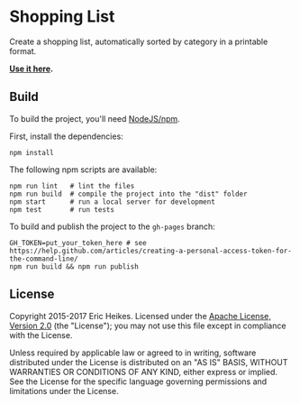 # Shopping List

Create a shopping list, automatically sorted by category in a printable format.

**[Use it here](http://eheikes.github.io/shopping-list/).**

## Build

To build the project, you'll need [NodeJS/npm](https://nodejs.org/).

First, install the dependencies:

```shell
npm install
```

The following npm scripts are available:

```shell
npm run lint   # lint the files
npm run build  # compile the project into the "dist" folder
npm start      # run a local server for development
npm test       # run tests
```

To build and publish the project to the `gh-pages` branch:

```shell
GH_TOKEN=put_your_token_here # see https://help.github.com/articles/creating-a-personal-access-token-for-the-command-line/
npm run build && npm run publish
```

## License

Copyright 2015-2017 Eric Heikes. Licensed under the [Apache License, Version 2.0](LICENSE.txt) (the "License"); you may not use this file except in compliance with the License.

Unless required by applicable law or agreed to in writing, software distributed under the License is distributed on an "AS IS" BASIS, WITHOUT WARRANTIES OR CONDITIONS OF ANY KIND, either express or implied. See the License for the specific language governing permissions and limitations under the License.
